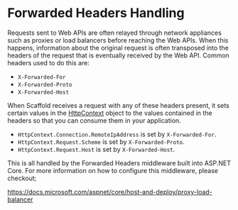# Forwarded Headers Handling

Requests sent to Web APIs are often relayed through network appliances such as proxies or load balancers before reaching the Web APIs. When this happens, information about the original request is often transposed into the headers of the request that is eventually received by the Web API. Common headers used to do this are:

- `X-Forwarded-For`
- `X-Forwarded-Proto`
- `X-Forwarded-Host`

When Scaffold receives a request with any of these headers present, it sets certain values in the [HttpContext](https://docs.microsoft.com/dotnet/api/system.web.httpcontext) object to the values contained in the headers so that you can consume them in your application.

- `HttpContext.Connection.RemoteIpAddress` is set by `X-Forwarded-For`.
- `HttpContext.Request.Scheme` is set by `X-Forwarded-Proto`.
- `HttpContext.Request.Host` is set by `X-Forwarded-Host`.

This is all handled by the Forwarded Headers middleware built into ASP.NET Core. For more information on how to configure this middleware, please checkout;

<https://docs.microsoft.com/aspnet/core/host-and-deploy/proxy-load-balancer>
